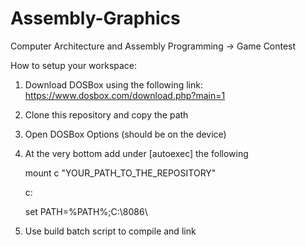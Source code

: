# Assembly-Graphics
Computer Architecture and Assembly Programming -> Game Contest


How to setup your workspace:
1. Download DOSBox using the following link: https://www.dosbox.com/download.php?main=1

2. Clone this repository and copy the path

3. Open DOSBox Options (should be on the device)

4. At the very bottom add under [autoexec] the following
   
   mount c "YOUR_PATH_TO_THE_REPOSITORY"
   
   c:
   
   set PATH=%PATH%;C:\8086\
  
5. Use build batch script to compile and link